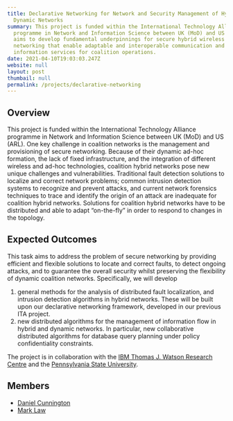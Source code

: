 ```yaml
---
title: Declarative Networking for Network and Security Management of Hybrid and
  Dynamic Networks
summary: This project is funded within the International Technology Alliance
  programme in Network and Information Science between UK (MoD) and US (ARL). It
  aims to develop fundamental underpinnings for secure hybrid wireless
  networking that enable adaptable and interoperable communication and
  information services for coalition operations.
date: 2021-04-10T19:03:03.247Z
website: null
layout: post
thumbail: null
permalink: /projects/declarative-networking
---
```

## Overview

This project is funded within the International Technology Alliance programme in Network and Information Science between UK (MoD) and US (ARL). One key challenge in coalition networks is the management and provisioning of secure networking. Because of their dynamic ad-hoc formation, the lack of fixed infrastructure, and the integration of different wireless and ad-hoc technologies, coalition hybrid networks pose new unique challenges and vulnerabilities. Traditional fault detection solutions to localize and correct network problems; common intrusion detection systems to recognize and prevent attacks, and current network forensics techniques to trace and identify the origin of an attack are  inadequate for coalition hybrid networks. Solutions for coalition hybrid networks have to be distributed and able to adapt “on-the-fly” in order to respond to changes in the topology.

## Expected Outcomes

This task aims to address the problem of secure networking by providing efficient and flexible solutions to locate and correct faults, to detect ongoing attacks, and to guarantee the overall security whilst preserving the flexibility of dynamic coalition networks. Specifically, we will develop

1. general methods for the analysis of distributed fault localization, and intrusion detection algorithms in hybrid networks. These will be built upon our declarative networking framework, developed in our previous ITA project.
2. new distributed algorithms for the management of information flow in hybrid and dynamic networks. In particular,  new collaborative distributed algorithms for database query planning under policy confidentiality constraints.

The project is in collaboration with the [IBM Thomas J. Watson Research Centre](http://www.research.ibm.com/labs/watson/index.shtml) and the [Pennsylvania State University](http://www.psu.edu/).

## Members

- [Daniel Cunnington](http://......)
- [Mark Law](http://......)
